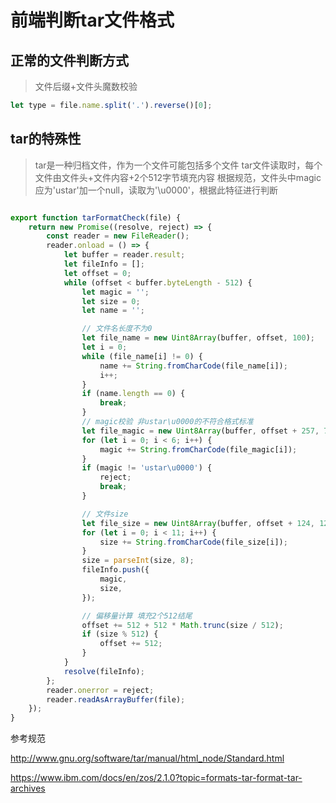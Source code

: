 # 前端判断tar文件格式

## 正常的文件判断方式
> 文件后缀+文件头魔数校验
```javascript
let type = file.name.split('.').reverse()[0];
```
## tar的特殊性
> tar是一种归档文件，作为一个文件可能包括多个文件
> tar文件读取时，每个文件由文件头+文件内容+2个512字节填充内容
> 根据规范，文件头中magic应为'ustar'加一个null，读取为'\u0000'，根据此特征进行判断

```javascript

export function tarFormatCheck(file) {
    return new Promise((resolve, reject) => {
        const reader = new FileReader();
        reader.onload = () => {
            let buffer = reader.result;
            let fileInfo = [];
            let offset = 0;
            while (offset < buffer.byteLength - 512) {
                let magic = '';
                let size = 0;
                let name = '';

                // 文件名长度不为0
                let file_name = new Uint8Array(buffer, offset, 100);
                let i = 0;
                while (file_name[i] != 0) {
                    name += String.fromCharCode(file_name[i]);
                    i++;
                }
                if (name.length == 0) {
                    break;
                }
                // magic校验 非ustar\u0000的不符合格式标准
                let file_magic = new Uint8Array(buffer, offset + 257, 7);
                for (let i = 0; i < 6; i++) {
                    magic += String.fromCharCode(file_magic[i]);
                }
                if (magic != 'ustar\u0000') {
                    reject;
                    break;
                }

                // 文件size
                let file_size = new Uint8Array(buffer, offset + 124, 12);
                for (let i = 0; i < 11; i++) {
                    size += String.fromCharCode(file_size[i]);
                }
                size = parseInt(size, 8);
                fileInfo.push({
                    magic,
                    size,
                });

                // 偏移量计算 填充2个512结尾
                offset += 512 + 512 * Math.trunc(size / 512);
                if (size % 512) {
                    offset += 512;
                }
            }
            resolve(fileInfo);
        };
        reader.onerror = reject;
        reader.readAsArrayBuffer(file);
    });
}
```

参考规范

http://www.gnu.org/software/tar/manual/html_node/Standard.html

https://www.ibm.com/docs/en/zos/2.1.0?topic=formats-tar-format-tar-archives